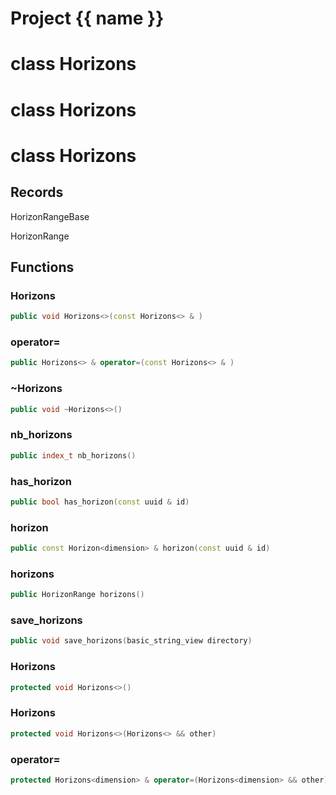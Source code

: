 <script setup>
import {useRoute} from 'vitepress'
const {path} = useRoute()
const tokens = path.split('/')
const words = tokens[2].split('-');
for (let i = 0; i < words.length; i++) {
    words[i] = words[i].charAt(0).toUpperCase() + words[i].slice(1);
    words[i] = words[i].replace('geode', 'Geode')
}
const name = words.join('-');
</script>
# Project {{ name }}

# class Horizons


# class Horizons


# class Horizons


## Records

HorizonRangeBase

HorizonRange



## Functions

### Horizons

```cpp
public void Horizons<>(const Horizons<> & )
```


### operator=

```cpp
public Horizons<> & operator=(const Horizons<> & )
```


### ~Horizons

```cpp
public void ~Horizons<>()
```


### nb_horizons

```cpp
public index_t nb_horizons()
```


### has_horizon

```cpp
public bool has_horizon(const uuid & id)
```


### horizon

```cpp
public const Horizon<dimension> & horizon(const uuid & id)
```


### horizons

```cpp
public HorizonRange horizons()
```


### save_horizons

```cpp
public void save_horizons(basic_string_view directory)
```


### Horizons

```cpp
protected void Horizons<>()
```


### Horizons

```cpp
protected void Horizons<>(Horizons<> && other)
```


### operator=

```cpp
protected Horizons<dimension> & operator=(Horizons<dimension> && other)
```




